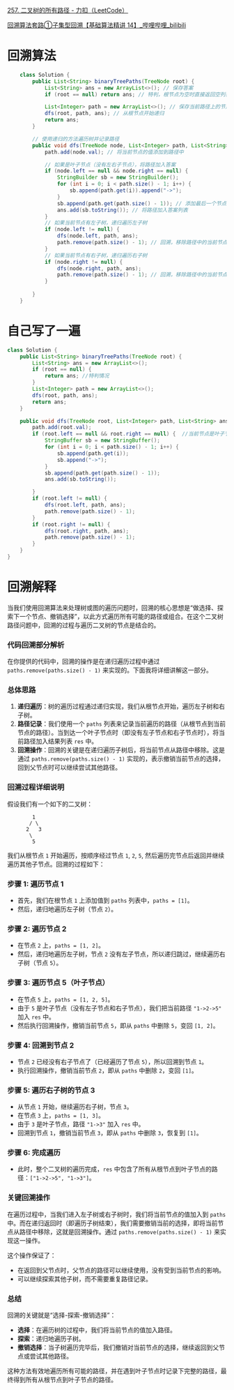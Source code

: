 [257. 二叉树的所有路径 - 力扣（LeetCode）](https://leetcode.cn/problems/binary-tree-paths/)





[回溯算法套路①子集型回溯【基础算法精讲 14】_哔哩哔哩_bilibili](https://www.bilibili.com/video/BV1mG4y1A7Gu/?spm_id_from=333.999.0.0&vd_source=96c1635797a0d7626fb60e973a29da38)



# 回溯算法

```java
    class Solution {
        public List<String> binaryTreePaths(TreeNode root) {
            List<String> ans = new ArrayList<>(); // 保存答案
            if (root == null) return ans; // 特判，根节点为空时直接返回空列表

            List<Integer> path = new ArrayList<>(); // 保存当前路径上的节点值
            dfs(root, path, ans); // 从根节点开始递归
            return ans;
        }

        // 使用递归的方法遍历树并记录路径
        public void dfs(TreeNode node, List<Integer> path, List<String> ans) {
            path.add(node.val); // 将当前节点的值添加到路径中

            // 如果是叶子节点（没有左右子节点），将路径加入答案
            if (node.left == null && node.right == null) {
                StringBuilder sb = new StringBuilder();
                for (int i = 0; i < path.size() - 1; i++) {
                    sb.append(path.get(i)).append("->");
                }
                sb.append(path.get(path.size() - 1)); // 添加最后一个节点的值
                ans.add(sb.toString()); // 将路径加入答案列表
            }
            // 如果当前节点有左子树，递归遍历左子树
            if (node.left != null) {
                dfs(node.left, path, ans);
                path.remove(path.size() - 1); // 回溯，移除路径中的当前节点
            }
            // 如果当前节点有右子树，递归遍历右子树
            if (node.right != null) {
                dfs(node.right, path, ans);
                path.remove(path.size() - 1); // 回溯，移除路径中的当前节点
            }
            
        }
    }
```





# 自己写了一遍

```java
class Solution {
    public List<String> binaryTreePaths(TreeNode root) {
        List<String> ans = new ArrayList<>();
        if (root == null) {
            return ans; //特判情况
        }
        List<Integer> path = new ArrayList<>();
        dfs(root, path, ans);
        return ans;
    }

    public void dfs(TreeNode root, List<Integer> path, List<String> ans) {
        path.add(root.val);
        if (root.left == null && root.right == null) {  //当前节点是叶子节点，要收集path中的数据
            StringBuffer sb = new StringBuffer();
            for (int i = 0; i < path.size() - 1; i++) {
                sb.append(path.get(i));
                sb.append("->");
            }
            sb.append(path.get(path.size() - 1));
            ans.add(sb.toString());

        }
        if (root.left != null) {
            dfs(root.left, path, ans);
            path.remove(path.size() - 1);
        }
        if (root.right != null) {
            dfs(root.right, path, ans);
            path.remove(path.size() - 1);
        }
    }
}
```

# 回溯解释



当我们使用回溯算法来处理树或图的遍历问题时，回溯的核心思想是“做选择、探索下一个节点、撤销选择”，以此方式遍历所有可能的路径或组合。在这个二叉树路径问题中，回溯的过程与遍历二叉树的节点是结合的。

### 代码回溯部分解析

在你提供的代码中，回溯的操作是在递归遍历过程中通过 `paths.remove(paths.size() - 1)` 来实现的。下面我将详细讲解这一部分。

### 总体思路

1. **递归遍历**：树的遍历过程通过递归实现，我们从根节点开始，遍历左子树和右子树。
2. **路径记录**：我们使用一个 `paths` 列表来记录当前遍历的路径（从根节点到当前节点的路径）。当到达一个叶子节点时（即没有左子节点和右子节点时），将当前路径加入结果列表 `res` 中。
3. **回溯操作**：回溯的关键是在递归遍历子树后，将当前节点从路径中移除。这是通过 `paths.remove(paths.size() - 1)` 实现的，表示撤销当前节点的选择，回到父节点时可以继续尝试其他路径。

### 回溯过程详细说明

假设我们有一个如下的二叉树：

```
        1
       / \
      2   3
       \
        5
```

我们从根节点 `1` 开始遍历，按顺序经过节点 `1`, `2`, `5`, 然后遍历完节点后返回并继续遍历其他子节点。回溯的过程如下：

### 步骤 1: 遍历节点 1

- 首先，我们在根节点 `1` 上添加值到 `paths` 列表中，`paths = [1]`。
- 然后，递归地遍历左子树（节点 `2`）。

### 步骤 2: 遍历节点 2

- 在节点 `2` 上，`paths = [1, 2]`。
- 然后，递归地遍历左子树，节点 `2` 没有左子节点，所以递归跳过，继续遍历右子树（节点 `5`）。

### 步骤 3: 遍历节点 5（叶子节点）

- 在节点 `5` 上，`paths = [1, 2, 5]`。
- 由于 `5` 是叶子节点（没有左子节点和右子节点），我们把当前路径 `"1->2->5"` 加入 `res` 中。
- 然后执行回溯操作，撤销当前节点 `5`，即从 `paths` 中删除 `5`，变回 `[1, 2]`。

### 步骤 4: 回溯到节点 2

- 节点 `2` 已经没有右子节点了（已经遍历了节点 `5`），所以回溯到节点 `1`。
- 执行回溯操作，撤销当前节点 `2`，即从 `paths` 中删除 `2`，变回 `[1]`。

### 步骤 5: 遍历右子树的节点 3

- 从节点 `1` 开始，继续遍历右子树，节点 `3`。
- 在节点 `3` 上，`paths = [1, 3]`。
- 由于 `3` 是叶子节点，路径 `"1->3"` 加入 `res` 中。
- 回溯到节点 `1`，撤销当前节点 `3`，即从 `paths` 中删除 `3`，恢复到 `[1]`。

### 步骤 6: 完成遍历

- 此时，整个二叉树的遍历完成，`res` 中包含了所有从根节点到叶子节点的路径：`["1->2->5", "1->3"]`。

### 关键回溯操作

在遍历过程中，当我们进入左子树或右子树时，我们将当前节点的值加入到 `paths` 中。而在递归返回时（即遍历子树结束），我们需要撤销当前的选择，即将当前节点从路径中移除，这就是回溯操作。通过 `paths.remove(paths.size() - 1)` 来实现这一操作。

这个操作保证了：

- 在返回到父节点时，父节点的路径可以继续使用，没有受到当前节点的影响。
- 可以继续探索其他子树，而不需要重复路径记录。

### 总结

回溯的关键就是“选择-探索-撤销选择”：

- **选择**：在遍历树的过程中，我们将当前节点的值加入路径。
- **探索**：递归地遍历子树。
- **撤销选择**：当子树遍历完毕后，我们撤销对当前节点的选择，继续返回到父节点或尝试其他路径。

这种方法有效地遍历所有可能的路径，并在遇到叶子节点时记录下完整的路径，最终得到所有从根节点到叶子节点的路径。





